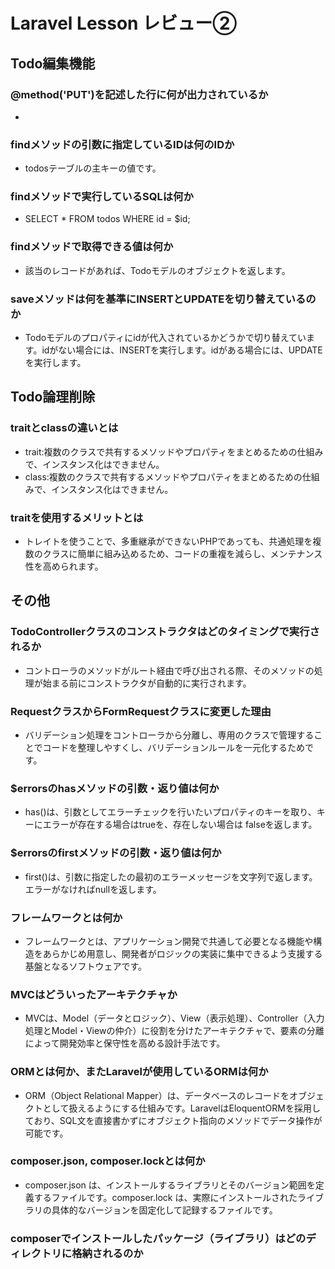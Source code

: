 # Laravel Lesson レビュー②

## Todo編集機能

### @method('PUT')を記述した行に何が出力されているか
- <input type="hidden" name="_method" value="PUT">
### findメソッドの引数に指定しているIDは何のIDか
- todosテーブルの主キーの値です。
### findメソッドで実行しているSQLは何か
- SELECT * FROM todos WHERE id = $id;
### findメソッドで取得できる値は何か
- 該当のレコードがあれば、Todoモデルのオブジェクトを返します。
### saveメソッドは何を基準にINSERTとUPDATEを切り替えているのか
- Todoモデルのプロパティにidが代入されているかどうかで切り替えています。idがない場合には、INSERTを実行します。idがある場合には、UPDATEを実行します。
## Todo論理削除

### traitとclassの違いとは
- trait:複数のクラスで共有するメソッドやプロパティをまとめるための仕組みで、インスタンス化はできません。
- class:複数のクラスで共有するメソッドやプロパティをまとめるための仕組みで、インスタンス化はできません。
### traitを使用するメリットとは
- トレイトを使うことで、多重継承ができないPHPであっても、共通処理を複数のクラスに簡単に組み込めるため、コードの重複を減らし、メンテナンス性を高められます。
## その他

### TodoControllerクラスのコンストラクタはどのタイミングで実行されるか
- コントローラのメソッドがルート経由で呼び出される際、そのメソッドの処理が始まる前にコンストラクタが自動的に実行されます。
### RequestクラスからFormRequestクラスに変更した理由
- バリデーション処理をコントローラから分離し、専用のクラスで管理することでコードを整理しやすくし、バリデーションルールを一元化するためです。
### $errorsのhasメソッドの引数・返り値は何か
- has()は、引数としてエラーチェックを行いたいプロパティのキーを取り、キーにエラーが存在する場合はtrueを、存在しない場合は falseを返します。
### $errorsのfirstメソッドの引数・返り値は何か
- first()は、引数に指定したの最初のエラーメッセージを文字列で返します。エラーがなければnullを返します。
### フレームワークとは何か
- フレームワークとは、アプリケーション開発で共通して必要となる機能や構造をあらかじめ用意し、開発者がロジックの実装に集中できるよう支援する基盤となるソフトウェアです。
### MVCはどういったアーキテクチャか
- MVCは、Model（データとロジック）、View（表示処理）、Controller（入力処理とModel・Viewの仲介）に役割を分けたアーキテクチャで、要素の分離によって開発効率と保守性を高める設計手法です。
### ORMとは何か、またLaravelが使用しているORMは何か
- ORM（Object Relational Mapper）は、データベースのレコードをオブジェクトとして扱えるようにする仕組みです。LaravelはEloquentORMを採用しており、SQL文を直接書かずにオブジェクト指向のメソッドでデータ操作が可能です。
### composer.json, composer.lockとは何か
- composer.json は、インストールするライブラリとそのバージョン範囲を定義するファイルです。composer.lock は、実際にインストールされたライブラリの具体的なバージョンを固定化して記録するファイルです。
### composerでインストールしたパッケージ（ライブラリ）はどのディレクトリに格納されるのか
